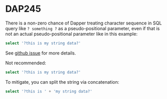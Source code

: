 ﻿# DAP245

There is a non-zero chance of Dapper treating character sequence in SQL query like `? something ?` as a pseudo-positional parameter,
even if that is not an actual pseudo-positional parameter like in this example:
```sql
select '?this is my string data?' 
```

See [github issue](https://github.com/DapperLib/DapperAOT/issues/60) for more details.

Not recommended:

``` sql
select '?this is my string data?' 
```


To mitigate, you can split the string via concatenation:

``` sql
select '?this is ' + 'my string data?' 
```